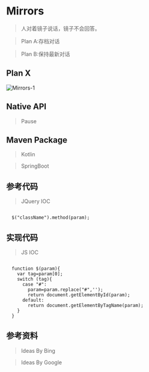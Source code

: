 # Mirrors

> 人对着镜子说话，镜子不会回答。

> Plan A:存档对话

> Plan B:保持最新对话

## Plan X

![Mirrors-1](https://user-images.githubusercontent.com/78424351/185891925-483faa3b-b22e-495f-bb2e-0490c716a46c.png)

## Native API

> Pause

## Maven Package

> Kotlin

> SpringBoot

## 参考代码

> JQuery IOC

```JS

  $("className").method(param);

```
## 实现代码

> JS IOC

```JS

  function $(param){
    var tag=param[0];
    switch (tag){
      case "#":
        param=param.replace("#",'');
        return document.getElementById(param);
      default:
        return document.getElementByTagName(param);
    }
  }

```

## 参考资料

> Ideas By Bing

> Ideas By Google
